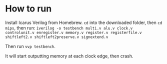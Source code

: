 # How to run

Install Icarus Verilog from Homebrew.
`cd` into the downloaded folder, then `cd mips`, then run:
`iverilog -o testbench multi.v alu.v clock.v controlunit.v enregister.v memory.v register.v registerfile.v shiftleft2.v shiftleft2preserve.v signextend.v`

Then run `vvp testbench`.

It will start outputting memory at each clock edge, then crash.
